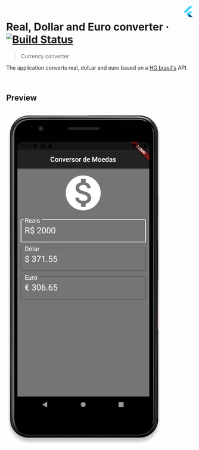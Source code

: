 <img src="..\assets\flutter-logo.png" width="30" alt="logo" align="right">

# Real, Dollar and Euro converter &middot; [![Build Status](https://img.shields.io/travis/npm/npm/latest.svg?style=flat-square)](https://travis-ci.org/npm/npm)

> Currency converter

The application converts real, dolLar and euro based on a [HG brasil's](https://hgbrasil.com/) API.

<br>

## Preview
<br> 
<img src="..\assets\converter-preview.png" alt="logo">
